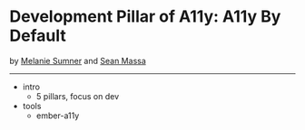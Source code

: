 # Development Pillar of A11y: A11y By Default

by
[Melanie Sumner](./bio-melanie.md)
and
[Sean Massa](./bio-sean.md)

---

- intro
  - 5 pillars, focus on dev
- tools
  - ember-a11y
